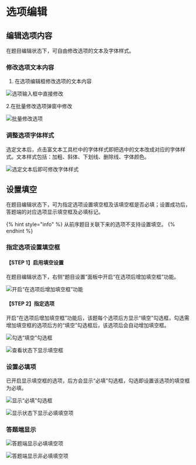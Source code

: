 # 选项编辑

## 编辑选项内容

在题目编辑状态下，可自由修改选项的文本及字体样式。

### 修改选项文本内容

1. 在选项编辑框修改选项的文本内容

![&#x9009;&#x9879;&#x8F93;&#x5165;&#x6846;&#x4E2D;&#x76F4;&#x63A5;&#x4FEE;&#x6539;](../../.gitbook/assets/image%20%28242%29.png)

   2.在批量修改选项弹窗中修改

![&#x6279;&#x91CF;&#x4FEE;&#x6539;&#x9009;&#x9879;](../../.gitbook/assets/image%20%28166%29.png)

### 调整选项字体样式

选定文本后，点击富文本工具栏中的字体样式即把选中的文本改成对应的字体样式。文本样式包括：加粗、斜体、下划线、删除线、字体颜色。

![&#x9009;&#x5B9A;&#x6587;&#x672C;&#x540E;&#x5373;&#x53EF;&#x4FEE;&#x6539;&#x5B57;&#x4F53;&#x6837;&#x5F0F;](../../.gitbook/assets/image%20%2828%29.png)

## 设置填空

在题目编辑状态下，可为指定选项设置填空框及该填空框是否必填；设置成功后，答题端的对应选项显示填空框及必填标记。

{% hint style="info" %}
从前序题目关联下来的选项不支持设置填空。
{% endhint %}

### 指定选项设置填空框

#### 【STEP 1】启用填空设置

在题目编辑状态下，右侧“题目设置”面板中开启“在选项后增加填空框”功能。

![&#x5F00;&#x542F;&#x201C;&#x5728;&#x9009;&#x9879;&#x540E;&#x589E;&#x52A0;&#x586B;&#x7A7A;&#x6846;&#x201D;&#x529F;&#x80FD;](../../.gitbook/assets/image%20%28174%29.png)

#### 【STEP 2】指定选项

开启“在选项后增加填空框”功能后，该题每个选项后方显示“填空”勾选框，勾选需增加填空框的选项后方的“填空”勾选框后，该选项后会自动增加填空框。

![&#x52FE;&#x9009;&#x201C;&#x586B;&#x7A7A;&#x201D;&#x52FE;&#x9009;&#x6846;](../../.gitbook/assets/image%20%2825%29.png)

![&#x67E5;&#x770B;&#x72B6;&#x6001;&#x4E0B;&#x663E;&#x793A;&#x586B;&#x7A7A;&#x6846;](../../.gitbook/assets/image%20%28197%29.png)

### 设置必填项

已开启显示填空框的选项，后方会显示“必填”勾选框，勾选即设置该选项的填空框为必填。

![&#x663E;&#x793A;&#x201C;&#x5FC5;&#x586B;&#x201D;&#x52FE;&#x9009;&#x6846;](../../.gitbook/assets/image%20%2893%29.png)

![&#x663E;&#x793A;&#x72B6;&#x6001;&#x4E0B;&#x663E;&#x793A;&#x5FC5;&#x586B;&#x586B;&#x7A7A;&#x9879;](../../.gitbook/assets/image%20%28205%29.png)

### 答题端显示

![&#x7B54;&#x9898;&#x7AEF;&#x663E;&#x793A;&#x5FC5;&#x586B;&#x586B;&#x7A7A;&#x9879;](../../.gitbook/assets/image%20%28208%29.png)

![&#x7B54;&#x9898;&#x7AEF;&#x663E;&#x793A;&#x975E;&#x5FC5;&#x586B;&#x586B;&#x7A7A;&#x9879;](../../.gitbook/assets/image%20%2842%29.png)

